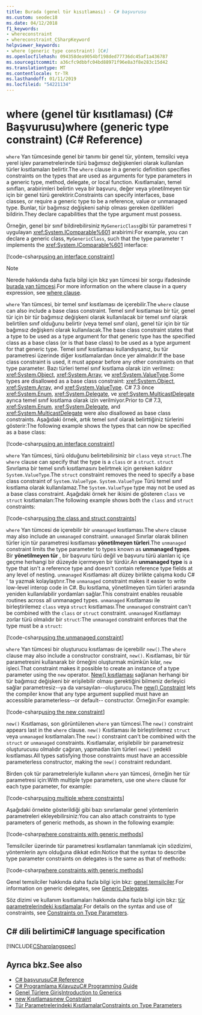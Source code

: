 ```yaml
---
title: Burada (genel tür kısıtlaması) - C# başvurusu
ms.custom: seodec18
ms.date: 04/12/2018
f1_keywords:
- whereconstraint
- whereconstraint_CSharpKeyword
helpviewer_keywords:
- where (generic type constraint) [C#]
ms.openlocfilehash: 094358dea9054bf198ded77736dc45af1a436787
ms.sourcegitcommit: a36cfc9dbbfc04bd88971f96e8a3f8e283c15d42
ms.translationtype: MT
ms.contentlocale: tr-TR
ms.lasthandoff: 01/11/2019
ms.locfileid: "54221134"
---
```

# <a name="where-generic-type-constraint-c-reference"></a><span data-ttu-id="f0729-102">where (genel tür kısıtlaması) (C# Başvurusu)</span><span class="sxs-lookup"><span data-stu-id="f0729-102">where (generic type constraint) (C# Reference)</span></span>

<span data-ttu-id="f0729-103">`where` Yan tümcesinde genel bir tanımı bir genel tür, yöntem, temsilci veya yerel işlev parametrelerinde türü bağımsız değişkenleri olarak kullanılan türler kısıtlamaları belirtir.</span><span class="sxs-lookup"><span data-stu-id="f0729-103">The `where` clause in a generic definition specifies constraints on the types that are used as arguments for type parameters in a generic type, method, delegate, or local function.</span></span> <span data-ttu-id="f0729-104">Kısıtlamaları, temel sınıfları, arabirimleri belirtin veya bir başvuru, değer veya yönetilmeyen tür için bir genel türü gerektirir.</span><span class="sxs-lookup"><span data-stu-id="f0729-104">Constraints can specify interfaces, base classes, or require a generic type to be a reference, value or unmanaged type.</span></span> <span data-ttu-id="f0729-105">Bunlar, tür bağımsız değişkeni sahip olması gereken özellikleri bildirin.</span><span class="sxs-lookup"><span data-stu-id="f0729-105">They declare capabilities that the type argument must possess.</span></span>

<span data-ttu-id="f0729-106">Örneğin, genel bir sınıf bildirebilirsiniz `MyGenericClass`gibi tür parametresi `T` uygulayan <xref:System.IComparable%601> arabirimi:</span><span class="sxs-lookup"><span data-stu-id="f0729-106">For example, you can declare a generic class, `MyGenericClass`, such that the type parameter `T` implements the <xref:System.IComparable%601> interface:</span></span>

[!code-csharp[using an interface constraint](../../../../samples/snippets/csharp/keywords/GenericWhereConstraints.cs#1)]

> [!NOTE]
> <span data-ttu-id="f0729-107">Nerede hakkında daha fazla bilgi için bkz yan tümcesi bir sorgu ifadesinde [burada yan tümcesi](where-clause.md).</span><span class="sxs-lookup"><span data-stu-id="f0729-107">For more information on the where clause in a query expression, see [where clause](where-clause.md).</span></span>

<span data-ttu-id="f0729-108">`where` Yan tümcesi, bir temel sınıf kısıtlaması de içerebilir.</span><span class="sxs-lookup"><span data-stu-id="f0729-108">The `where` clause can also include a base class constraint.</span></span> <span data-ttu-id="f0729-109">Temel sınıf kısıtlaması bir tür, genel tür için bir tür bağımsız değişkeni olarak kullanılacak bir temel sınıf olarak belirtilen sınıf olduğunu belirtir (veya temel sınıf olan), genel tür için bir tür bağımsız değişkeni olarak kullanılacak.</span><span class="sxs-lookup"><span data-stu-id="f0729-109">The base class constraint states that a type to be used as a type argument for that generic type has the specified class as a base class (or is that base class) to be used as a type argument for that generic type.</span></span> <span data-ttu-id="f0729-110">Temel sınıf kısıtlaması kullandıysanız, bu tür parametresi üzerinde diğer kısıtlamalardan önce yer almalıdır.</span><span class="sxs-lookup"><span data-stu-id="f0729-110">If the base class constraint is used, it must appear before any other constraints on that type parameter.</span></span> <span data-ttu-id="f0729-111">Bazı türleri temel sınıf kısıtlama olarak izin verilmez: <xref:System.Object>, <xref:System.Array>, ve <xref:System.ValueType>.</span><span class="sxs-lookup"><span data-stu-id="f0729-111">Some types are disallowed as a base class constraint: <xref:System.Object>, <xref:System.Array>, and <xref:System.ValueType>.</span></span> <span data-ttu-id="f0729-112">C# 7.3 önce <xref:System.Enum>, <xref:System.Delegate>, ve <xref:System.MulticastDelegate> ayrıca temel sınıf kısıtlama olarak izin verilmiyor.</span><span class="sxs-lookup"><span data-stu-id="f0729-112">Prior to C# 7.3, <xref:System.Enum>, <xref:System.Delegate>, and <xref:System.MulticastDelegate> were also disallowed as base class constraints.</span></span> <span data-ttu-id="f0729-113">Aşağıdaki örnek, artık temel sınıf olarak belirttiğiniz türlerini gösterir:</span><span class="sxs-lookup"><span data-stu-id="f0729-113">The following example shows the types that can now be specified as a base class:</span></span>

[!code-csharp[using an interface constraint](../../../../samples/snippets/csharp/keywords/GenericWhereConstraints.cs#2)]

<span data-ttu-id="f0729-114">`where` Yan tümcesi, türü olduğunu belirtebilirsiniz bir `class` veya `struct`.</span><span class="sxs-lookup"><span data-stu-id="f0729-114">The `where` clause can specify that the type is a `class` or a `struct`.</span></span> <span data-ttu-id="f0729-115">`struct` Sınırlama bir temel sınıfı kısıtlamasını belirtmek için gereken kaldırır `System.ValueType`.</span><span class="sxs-lookup"><span data-stu-id="f0729-115">The `struct` constraint removes the need to specify a base class constraint of `System.ValueType`.</span></span> <span data-ttu-id="f0729-116">`System.ValueType` Türü temel sınıf kısıtlama olarak kullanılamaz.</span><span class="sxs-lookup"><span data-stu-id="f0729-116">The `System.ValueType` type may not be used as a base class constraint.</span></span> <span data-ttu-id="f0729-117">Aşağıdaki örnek her ikisini de gösteren `class` ve `struct` kısıtlamaları:</span><span class="sxs-lookup"><span data-stu-id="f0729-117">The following example shows both the `class` and `struct` constraints:</span></span>

[!code-csharp[using the class and struct constraints](../../../../samples/snippets/csharp/keywords/GenericWhereConstraints.cs#3)]

<span data-ttu-id="f0729-118">`where` Yan tümcesi de içerebilir bir `unmanaged` kısıtlaması.</span><span class="sxs-lookup"><span data-stu-id="f0729-118">The `where` clause may also include an `unmanaged` constraint.</span></span> <span data-ttu-id="f0729-119">`unmanaged` Sınırlar olarak bilinen türler için tür parametresi kısıtlaması **yönetilmeyen türleri**.</span><span class="sxs-lookup"><span data-stu-id="f0729-119">The `unmanaged` constraint limits the type parameter to types known as **unmanaged types**.</span></span> <span data-ttu-id="f0729-120">Bir **yönetilmeyen tür** , bir başvuru türü değil ve başvuru türü alanları iç içe geçme herhangi bir düzeyde içermeyen bir türdür.</span><span class="sxs-lookup"><span data-stu-id="f0729-120">An **unmanaged type** is a type that isn't a reference type and doesn't contain reference type fields at any level of nesting.</span></span> <span data-ttu-id="f0729-121">`unmanaged` Kısıtlaması alt düzey birlikte çalışma kodu C# ' ta yazmak kolaylaştırır.</span><span class="sxs-lookup"><span data-stu-id="f0729-121">The `unmanaged` constraint makes it easier to write low-level interop code in C#.</span></span> <span data-ttu-id="f0729-122">Bu kısıtlama, yönetilmeyen tüm türleri arasında yeniden kullanılabilir yordamları sağlar.</span><span class="sxs-lookup"><span data-stu-id="f0729-122">This constraint enables reusable routines across all unmanaged types.</span></span> <span data-ttu-id="f0729-123">`unmanaged` Kısıtlaması ile birleştirilemez `class` veya `struct` kısıtlaması.</span><span class="sxs-lookup"><span data-stu-id="f0729-123">The `unmanaged` constraint can't be combined with the `class` or `struct` constraint.</span></span> <span data-ttu-id="f0729-124">`unmanaged` Kısıtlamayı zorlar türü olmalıdır bir `struct`:</span><span class="sxs-lookup"><span data-stu-id="f0729-124">The `unmanaged` constraint enforces that the type must be a `struct`:</span></span>

[!code-csharp[using the unmanaged constraint](../../../../samples/snippets/csharp/keywords/GenericWhereConstraints.cs#4)]

<span data-ttu-id="f0729-125">`where` Yan tümcesi bir oluşturucu kısıtlaması de içerebilir `new()`.</span><span class="sxs-lookup"><span data-stu-id="f0729-125">The `where` clause may also include a constructor constraint, `new()`.</span></span> <span data-ttu-id="f0729-126">Kısıtlaması, bir tür parametresini kullanarak bir örneğini oluşturmak mümkün kılar, `new` işleci.</span><span class="sxs-lookup"><span data-stu-id="f0729-126">That constraint makes it possible to create an instance of a type parameter using the `new` operator.</span></span> <span data-ttu-id="f0729-127">[New() kısıtlaması](new-constraint.md) sağlanan herhangi bir tür bağımsız değişkeni bir erişilebilir olması gerektiğini bilmeniz derleyici sağlar parametresiz--ya da varsayılan--oluşturucu.</span><span class="sxs-lookup"><span data-stu-id="f0729-127">The [new() Constraint](new-constraint.md) lets the compiler know that any type argument supplied must have an accessible parameterless--or default-- constructor.</span></span> <span data-ttu-id="f0729-128">Örneğin:</span><span class="sxs-lookup"><span data-stu-id="f0729-128">For example:</span></span>

[!code-csharp[using the new constraint](../../../../samples/snippets/csharp/keywords/GenericWhereConstraints.cs#5)]

<span data-ttu-id="f0729-129">`new()` Kısıtlaması, son görüntülenen `where` yan tümcesi.</span><span class="sxs-lookup"><span data-stu-id="f0729-129">The `new()` constraint appears last in the `where` clause.</span></span> <span data-ttu-id="f0729-130">`new()` Kısıtlaması ile birleştirilemez `struct` veya `unmanaged` kısıtlamaları.</span><span class="sxs-lookup"><span data-stu-id="f0729-130">The `new()` constraint can't be combined with the `struct` or `unmanaged` constraints.</span></span> <span data-ttu-id="f0729-131">Kısıtlamalar, erişilebilir bir parametresiz oluşturucusu olmalıdır çağıran, yapmadan tüm türleri `new()` yedekli kısıtlaması.</span><span class="sxs-lookup"><span data-stu-id="f0729-131">All types satisfying those constraints must have an accessible parameterless constructor, making the `new()` constraint redundant.</span></span>

<span data-ttu-id="f0729-132">Birden çok tür parametreleriyle kullanın `where` yan tümcesi, örneğin her tür parametresi için:</span><span class="sxs-lookup"><span data-stu-id="f0729-132">With multiple type parameters, use one `where` clause for each type parameter, for example:</span></span>

[!code-csharp[using multiple where constraints](../../../../samples/snippets/csharp/keywords/GenericWhereConstraints.cs#6)]

<span data-ttu-id="f0729-133">Aşağıdaki örnekte gösterildiği gibi bazı sınırlamalar genel yöntemlerin parametreleri ekleyebilirsiniz:</span><span class="sxs-lookup"><span data-stu-id="f0729-133">You can also attach constraints to type parameters of generic methods, as shown in the following example:</span></span>

[!code-csharp[where constraints with generic methods](../../../../samples/snippets/csharp/keywords/GenericWhereConstraints.cs#7)]

<span data-ttu-id="f0729-134">Temsilciler üzerinde tür parametresi kısıtlamaları tanımlamak için sözdizimi, yöntemlerin aynı olduğuna dikkat edin:</span><span class="sxs-lookup"><span data-stu-id="f0729-134">Notice that the syntax to describe type parameter constraints on delegates is the same as that of methods:</span></span>

[!code-csharp[where constraints with generic methods](../../../../samples/snippets/csharp/keywords/GenericWhereConstraints.cs#8)]

<span data-ttu-id="f0729-135">Genel temsilciler hakkında daha fazla bilgi için bkz: [genel temsilciler](../../../csharp/programming-guide/generics/generic-delegates.md).</span><span class="sxs-lookup"><span data-stu-id="f0729-135">For information on generic delegates, see [Generic Delegates](../../../csharp/programming-guide/generics/generic-delegates.md).</span></span>

<span data-ttu-id="f0729-136">Söz dizimi ve kullanım kısıtlamaları hakkında daha fazla bilgi için bkz: [tür parametrelerindeki kısıtlamalar](../../../csharp/programming-guide/generics/constraints-on-type-parameters.md).</span><span class="sxs-lookup"><span data-stu-id="f0729-136">For details on the syntax and use of constraints, see [Constraints on Type Parameters](../../../csharp/programming-guide/generics/constraints-on-type-parameters.md).</span></span>

## <a name="c-language-specification"></a><span data-ttu-id="f0729-137">C# dili belirtimi</span><span class="sxs-lookup"><span data-stu-id="f0729-137">C# language specification</span></span>

 [!INCLUDE[CSharplangspec](~/includes/csharplangspec-md.md)]

## <a name="see-also"></a><span data-ttu-id="f0729-138">Ayrıca bkz.</span><span class="sxs-lookup"><span data-stu-id="f0729-138">See also</span></span>

- [<span data-ttu-id="f0729-139">C# başvurusu</span><span class="sxs-lookup"><span data-stu-id="f0729-139">C# Reference</span></span>](../../../csharp/language-reference/index.md)
- [<span data-ttu-id="f0729-140">C# Programlama Kılavuzu</span><span class="sxs-lookup"><span data-stu-id="f0729-140">C# Programming Guide</span></span>](../../../csharp/programming-guide/index.md)
- [<span data-ttu-id="f0729-141">Genel Türlere Giriş</span><span class="sxs-lookup"><span data-stu-id="f0729-141">Introduction to Generics</span></span>](../../../csharp/programming-guide/generics/introduction-to-generics.md)
- [<span data-ttu-id="f0729-142">new Kısıtlaması</span><span class="sxs-lookup"><span data-stu-id="f0729-142">new Constraint</span></span>](../../../csharp/language-reference/keywords/new-constraint.md)
- [<span data-ttu-id="f0729-143">Tür Parametrelerindeki Kısıtlamalar</span><span class="sxs-lookup"><span data-stu-id="f0729-143">Constraints on Type Parameters</span></span>](../../../csharp/programming-guide/generics/constraints-on-type-parameters.md)